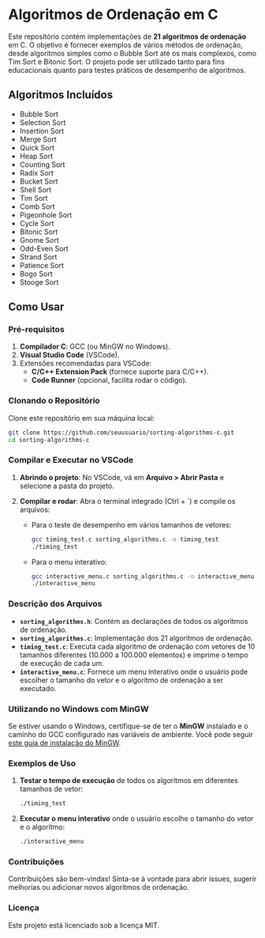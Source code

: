 # Algoritmos de Ordenação em C

Este repositório contém implementações de **21 algoritmos de ordenação** em C. O objetivo é fornecer exemplos de vários métodos de ordenação, desde algoritmos simples como o Bubble Sort até os mais complexos, como Tim Sort e Bitonic Sort. O projeto pode ser utilizado tanto para fins educacionais quanto para testes práticos de desempenho de algoritmos.

## Algoritmos Incluídos

- Bubble Sort
- Selection Sort
- Insertion Sort
- Merge Sort
- Quick Sort
- Heap Sort
- Counting Sort
- Radix Sort
- Bucket Sort
- Shell Sort
- Tim Sort
- Comb Sort
- Pigeonhole Sort
- Cycle Sort
- Bitonic Sort
- Gnome Sort
- Odd-Even Sort
- Strand Sort
- Patience Sort
- Bogo Sort
- Stooge Sort

## Como Usar

### Pré-requisitos

1. **Compilador C**: GCC (ou MinGW no Windows).
2. **Visual Studio Code** (VSCode).
3. Extensões recomendadas para VSCode:
   - **C/C++ Extension Pack** (fornece suporte para C/C++).
   - **Code Runner** (opcional, facilita rodar o código).

### Clonando o Repositório

Clone este repositório em sua máquina local:

```bash
git clone https://github.com/seuusuario/sorting-algorithms-c.git
cd sorting-algorithms-c
```

### Compilar e Executar no VSCode

1. **Abrindo o projeto**: No VSCode, vá em **Arquivo > Abrir Pasta** e selecione a pasta do projeto.

2. **Compilar e rodar**: Abra o terminal integrado (Ctrl + `) e compile os arquivos:

   - Para o teste de desempenho em vários tamanhos de vetores:
     ```bash
     gcc timing_test.c sorting_algorithms.c -o timing_test
     ./timing_test
     ```

   - Para o menu interativo:
     ```bash
     gcc interactive_menu.c sorting_algorithms.c -o interactive_menu
     ./interactive_menu
     ```

### Descrição dos Arquivos

- **`sorting_algorithms.h`**: Contém as declarações de todos os algoritmos de ordenação.
- **`sorting_algorithms.c`**: Implementação dos 21 algoritmos de ordenação.
- **`timing_test.c`**: Executa cada algoritmo de ordenação com vetores de 10 tamanhos diferentes (10.000 a 100.000 elementos) e imprime o tempo de execução de cada um.
- **`interactive_menu.c`**: Fornece um menu interativo onde o usuário pode escolher o tamanho do vetor e o algoritmo de ordenação a ser executado.

### Utilizando no Windows com MinGW

Se estiver usando o Windows, certifique-se de ter o **MinGW** instalado e o caminho do GCC configurado nas variáveis de ambiente. Você pode seguir [este guia de instalação do MinGW](https://www.mingw-w64.org/downloads/).

### Exemplos de Uso

1. **Testar o tempo de execução** de todos os algoritmos em diferentes tamanhos de vetor:

   ```bash
   ./timing_test
   ```

2. **Executar o menu interativo** onde o usuário escolhe o tamanho do vetor e o algoritmo:

   ```bash
   ./interactive_menu
   ```

### Contribuições

Contribuições são bem-vindas! Sinta-se à vontade para abrir issues, sugerir melhorias ou adicionar novos algoritmos de ordenação.

### Licença

Este projeto está licenciado sob a licença MIT.
